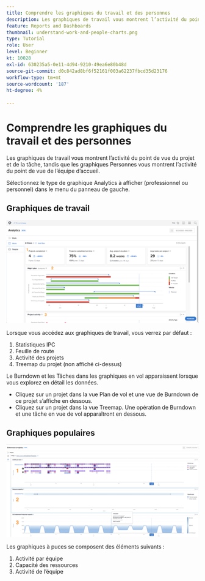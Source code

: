 ```yaml
---
title: Comprendre les graphiques du travail et des personnes
description: Les graphiques de travail vous montrent l’activité du point de vue du projet et de la tâche, tandis que les graphiques Personnes vous montrent l’activité du point de vue de l’équipe d’accueil.
feature: Reports and Dashboards
thumbnail: understand-work-and-people-charts.png
type: Tutorial
role: User
level: Beginner
kt: 10028
exl-id: 630235a5-0e11-4d94-9210-49ea6e80b48d
source-git-commit: d0c842ad8bf6f52161f003a62237fbcd35d23176
workflow-type: tm+mt
source-wordcount: '187'
ht-degree: 4%

---
```


# Comprendre les graphiques du travail et des personnes

Les graphiques de travail vous montrent l’activité du point de vue du projet et de la tâche, tandis que les graphiques Personnes vous montrent l’activité du point de vue de l’équipe d’accueil.

Sélectionnez le type de graphique Analytics à afficher (professionnel ou personnel) dans le menu du panneau de gauche.

## Graphiques de travail

![Une image de la recherche de la variable [!UICONTROL Analytics] de la fonction [!DNL Workfront Classic]](assets/section-1-1.png)

Lorsque vous accédez aux graphiques de travail, vous verrez par défaut :

1. Statistiques IPC
1. Feuille de route
1. Activité des projets
1. Treemap du projet (non affiché ci-dessus)

Le Burndown et les Tâches dans les graphiques en vol apparaissent lorsque vous explorez en détail les données.

* Cliquez sur un projet dans la vue Plan de vol et une vue de Burndown de ce projet s’affiche en dessous.
* Cliquez sur un projet dans la vue Treemap. Une opération de Burndown et une tâche en vue de vol apparaîtront en dessous.

## Graphiques populaires

![Une image de la recherche de la variable [!UICONTROL Analytics] de la fonction [!DNL Workfront Classic]](assets/section-1-2.png)

Les graphiques à puces se composent des éléments suivants :

1. Activité par équipe
1. Capacité des ressources
1. Activité de l’équipe
